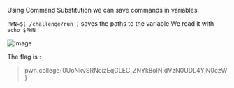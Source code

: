Using Command Substitution we can save commands in variables.

`PWN=$( /challenge/run )` saves the paths to the variable 
We read it with `echo $PWN`

![image](https://github.com/user-attachments/assets/20f53f06-fb7b-42cf-a76f-b15b8171ae34)

The flag is :
>pwn.college{0UoNkvSRNcizEqGLEC_ZNYk8oIN.dVzN0UDL4YjN0czW}
